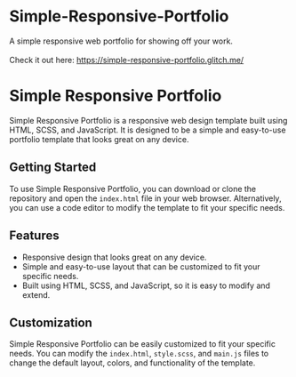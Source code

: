 # Simple-Responsive-Portfolio
A simple responsive web portfolio for showing off your work. <br>
<br>
Check it out here: https://simple-responsive-portfolio.glitch.me/

# Simple Responsive Portfolio

Simple Responsive Portfolio is a responsive web design template built using HTML, SCSS, and JavaScript. It is designed to be a simple and easy-to-use portfolio template that looks great on any device.

## Getting Started

To use Simple Responsive Portfolio, you can download or clone the repository and open the `index.html` file in your web browser. Alternatively, you can use a code editor to modify the template to fit your specific needs.

## Features

- Responsive design that looks great on any device.
- Simple and easy-to-use layout that can be customized to fit your specific needs.
- Built using HTML, SCSS, and JavaScript, so it is easy to modify and extend.

## Customization

Simple Responsive Portfolio can be easily customized to fit your specific needs. You can modify the `index.html`, `style.scss`, and `main.js` files to change the default layout, colors, and functionality of the template.

